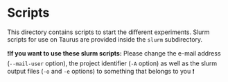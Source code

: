 # Scripts

This directory contains scripts to start the different experiments. Slurm scripts for use on Taurus are provided inside the `slurm` subdirectory.

:exclamation:**If you want to use these slurm scripts:** Please change the e-mail address (`--mail-user` option), the project identifier (`-A` option) as well as the slurm output files (`-o` and `-e` options) to something that belongs to you :exclamation: